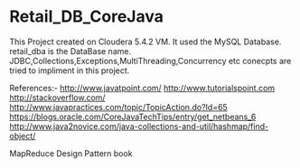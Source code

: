 # Retail_DB_CoreJava
This Project created on Cloudera 5.4.2 VM. It used the MySQL Database. retail_dba is the DataBase name.
JDBC,Collections,Exceptions,MultiThreading,Concurrency etc conecpts are tried to impliment in this project.

References:-
http://www.javatpoint.com/
http://www.tutorialspoint.com
http://stackoverflow.com/
http://www.javapractices.com/topic/TopicAction.do?Id=65
https://blogs.oracle.com/CoreJavaTechTips/entry/get_netbeans_6
http://www.java2novice.com/java-collections-and-util/hashmap/find-object/

MapReduce Design Pattern book
